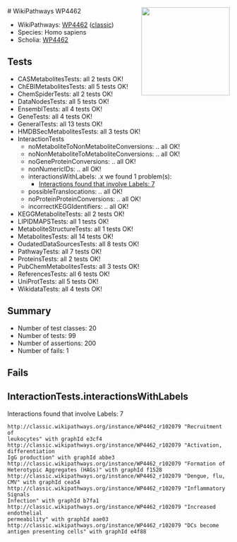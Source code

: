 <img style="float: right; width: 200px" src="https://upload.wikimedia.org/wikipedia/commons/thumb/8/83/Wplogo_with_text_500.png/640px-Wplogo_with_text_500.png" />
# WikiPathways WP4462

* WikiPathways: [WP4462](https://wikipathways.org/pathways/WP4462) ([classic](https://classic.wikipathways.org/instance/WP4462))
* Species: Homo sapiens
* Scholia: [WP4462](https://scholia.toolforge.org/wikipathways/WP4462)
## Tests
* CASMetabolitesTests: all 2 tests OK!
* ChEBIMetabolitesTests: all 5 tests OK!
* ChemSpiderTests: all 2 tests OK!
* DataNodesTests: all 5 tests OK!
* EnsemblTests: all 4 tests OK!
* GeneTests: all 4 tests OK!
* GeneralTests: all 13 tests OK!
* HMDBSecMetabolitesTests: all 3 tests OK!
* InteractionTests
    * noMetaboliteToNonMetaboliteConversions: .. all OK!
    * noNonMetaboliteToMetaboliteConversions: .. all OK!
    * noGeneProteinConversions: .. all OK!
    * nonNumericIDs: .. all OK!
    * interactionsWithLabels: .x we found 1 problem(s):
        * [Interactions found that involve Labels: 7](#630d267e)
    * possibleTranslocations: .. all OK!
    * noProteinProteinConversions: .. all OK!
    * incorrectKEGGIdentifiers: .. all OK!
* KEGGMetaboliteTests: all 2 tests OK!
* LIPIDMAPSTests: all 1 tests OK!
* MetaboliteStructureTests: all 1 tests OK!
* MetabolitesTests: all 14 tests OK!
* OudatedDataSourcesTests: all 8 tests OK!
* PathwayTests: all 7 tests OK!
* ProteinsTests: all 2 tests OK!
* PubChemMetabolitesTests: all 3 tests OK!
* ReferencesTests: all 6 tests OK!
* UniProtTests: all 5 tests OK!
* WikidataTests: all 4 tests OK!


## Summary

* Number of test classes: 20
* Number of tests: 99
* Number of assertions: 200
* Number of fails: 1

## Fails

<a name="630d267e" />

## InteractionTests.interactionsWithLabels

Interactions found that involve Labels: 7
```
http://classic.wikipathways.org/instance/WP4462_r102079 "Recruitment of 
leukocytes" with graphId e3cf4
http://classic.wikipathways.org/instance/WP4462_r102079 "Activation, differentiation
IgG production" with graphId abbe3
http://classic.wikipathways.org/instance/WP4462_r102079 "Formation of 
Heterotypic Aggregates (HAGs)" with graphId f1528
http://classic.wikipathways.org/instance/WP4462_r102079 "Dengue, flu, CMV" with graphId cea54
http://classic.wikipathways.org/instance/WP4462_r102079 "Inflammatory Signals
Infection" with graphId b7fa1
http://classic.wikipathways.org/instance/WP4462_r102079 "Increased 
endothelial
permeability" with graphId aae03
http://classic.wikipathways.org/instance/WP4462_r102079 "DCs become 
antigen presenting cells" with graphId e4f88
```

